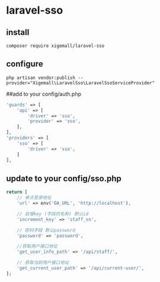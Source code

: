 # laravel-sso

## install
`composer require xigemall/laravel-sso`

## configure
`php artisan vendor:publish --provider="Xigemall\LaravelSso\LaravelSsoServiceProvider"`

##add to your config/auth.php
```php
'guards' => [
    'api' => [
        'driver' => 'sso',
        'provider' => 'sso',
    ],
],
'providers' => [
    'sso' => [
        'driver' => 'sso',
    ]
],
```

## update to your config/sso.php
```php
return [
    // 单点登录地址
    'url' => env('OA_URL', 'http://localhost'),

    // 自增key (字段的名称) 默认id
    'increment_key' => 'staff_sn',

    // 密码字段 默认password
    'password' => 'password',

    //获取用户接口地址
    'get_user_info_path' => '/api/staff/',

    // 获取当前用户接口地址
    'get_current_user_path' => '/api/current-user/',
];
```